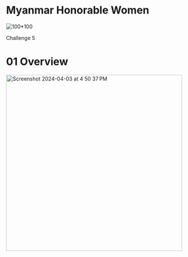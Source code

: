 # Myanmar Honorable Women

![100*100](https://github.com/hoover13/Myanmar-Honorable-Women/assets/64706595/652d1b84-edf4-4b64-bbe7-8f7306342f7f)

Challenge 5

# 01 Overview

<img width="479" alt="Screenshot 2024-04-03 at 4 50 37 PM" src="https://github.com/hoover13/Myanmar-Honorable-Women/assets/64706595/07f71091-70a1-4e06-9905-ad2f3c5fead3">
